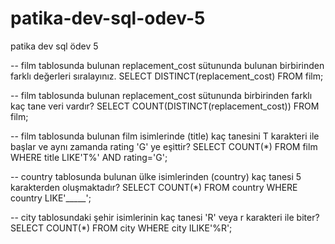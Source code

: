 # patika-dev-sql-odev-5
patika dev sql ödev 5

--  film tablosunda bulunan replacement_cost sütununda bulunan birbirinden farklı değerleri sıralayınız.
SELECT DISTINCT(replacement_cost) FROM film;

--  film tablosunda bulunan replacement_cost sütununda birbirinden farklı kaç tane veri vardır?
SELECT COUNT(DISTINCT(replacement_cost)) FROM film;

--  film tablosunda bulunan film isimlerinde (title) kaç tanesini T karakteri ile başlar ve aynı zamanda rating 'G' ye eşittir?
SELECT COUNT(*) FROM film
WHERE title LIKE'T%' AND rating='G';

--  country tablosunda bulunan ülke isimlerinden (country) kaç tanesi 5 karakterden oluşmaktadır?
SELECT COUNT(*) FROM country
WHERE country LIKE'_____';

--  city tablosundaki şehir isimlerinin kaç tanesi 'R' veya r karakteri ile biter?
SELECT COUNT(*) FROM city
WHERE city ILIKE'%R';
